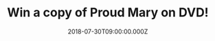 ---
campaign-uuid: "c-d4b38bf2-2445-473c-9429-1b39e30ac5a9"
type: "Competition"
category: "Gifts"
date: "2018-07-30T09:00:00.000Z"
end-date: "2018-08-30T23:59:00.000Z"
disable-form: false
is_promoted: false
has_entry_page: true
title: "Win a copy of Proud Mary on DVD!"
competition-description: "<p>Calling all Taraji Penda Henson fans! To celebrate the\
  \ release of her brand new movie Proud Mary on DVD, we have managed to get our hands\
  \ on 3 copies of the DVD to give away to 3 lucky NME AAA members!</p>\n<p>Weekend\
  \ = SORTED!</p>\n"
hero-header: "Win a copy of Proud Mary on DVD!"
terms-confirmation: "N/A"
banner-img: "https://assets.expresslyapp.com/asset-26d87b92-dc1b-4872-8972-81348fbb544d.jpg"
logo-left-href: "aaa.nme.com"
logo-left-image: "https://assets.expresslyapp.com/asset-3f511f79-3ce9-4152-aba6-68c7a453c933.jpg"
logo-left-title: "NME AAA"
bg-image-hero: "https://assets.expresslyapp.com/asset-088158a4-1c67-470a-98f0-87e7ac7e2bcd.jpg"
bg-image-first: "https://assets.expresslyapp.com/asset-3bf610bc-18a2-4946-8f85-115a24ca4bce.jpg"
bg-image-second: "https://assets.expresslyapp.com/asset-76d61bfc-02d5-4736-ae32-b2194f7a22f6.jpg"
section1-content: "<p>Lethal, professional hit-woman Mary (Taraji P. Henson) works\
  \ for the most notorious crime family in town.\_When Mary shoots a protected mobster\
  \ in order to save a young boy, she must take on a rogues’ gallery of crime figures,\
  \ from the Russian Mafia to those closest to her, including her former lover.</p>\n\
  <p>Armed with her wits and a closet full of guns Mary must do whatever it takes\
  \ to be the last woman standing in this energetic and explosive action thriller.</p>\_\
  \n"
section2-content: "<p>Proud Mary is out on DVD on 30th July and is packed with exclusive\
  \ features including Mary’s World, The Beginning of the End, If Looks Could Kill\
  \ & many more!.</p> \n<p>This Proud Mary on DVD release from Sony Pictures Home\
  \ Entertainment is the best plan for your weekend! Think no more and enter the form\
  \ below for a chance to win one of 3 copies of this amazing DVD!</p>\n<p>Good luck!</p>\n"
entry-title: "Win a copy of Proud Mary on DVD!"
entry-content: "<p>Enter the draw to win a copy of Proud Mary on DVD!  by completing\
  \ the form below before 23:59 on 30th of August 2018.</p>\n"
has-winner: false
prize-description: "A copy of Proud Mary on DVD!"
special-conditions: "Multiple entries are allowed up to one every day."
country-restrictions:
- "GB"
---
